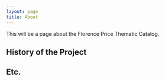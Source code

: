 ```yaml
---
layout: page
title: About
---
```


This will be a page about the Florence Price Thematic Catalog.

## History of the Project

## Etc.